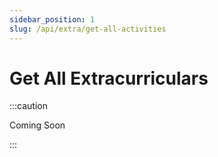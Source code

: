 ```yaml
---
sidebar_position: 1
slug: /api/extra/get-all-activities
---
```


# Get All Extracurriculars

:::caution

Coming Soon

:::